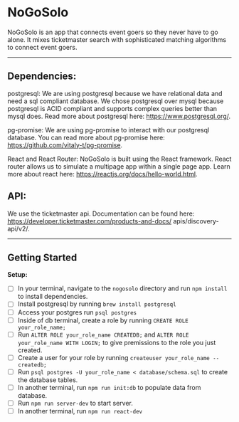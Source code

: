 # NoGoSolo

NoGoSolo is an app that connects event goers so they never have to go alone.  It mixes ticketmaster search with sophisticated matching algorithms to connect event goers. 

---

## Dependencies:

  postgresql: We are using postgresql because we have relational data and need a sql compliant database.  We chose postgresql over mysql because postgresql is ACID compliant and supports complex queries better than mysql does.  Read more about postgresql here: https://www.postgresql.org/.  

  pg-promise: We are using pg-promise to interact with our postgresql database.  You can read more about pg-promise here: https://github.com/vitaly-t/pg-promise.

  React and React Router: NoGoSolo is built using the React framework.  React router allows us to simulate a multipage app within a single page app.  Learn more about react here: https://reactjs.org/docs/hello-world.html.

## API:
  We use the ticketmaster api.  Documentation can be found here: https://developer.ticketmaster.com/products-and-docs/
  apis/discovery-api/v2/.

---

## Getting Started

**Setup:**

- [ ] In your terminal, navigate to the `nogosolo` directory and run `npm install` to install dependencies.
- [ ] Install postgresql by running `brew install postgresql`
- [ ] Access your postgres run `psql postgres`
- [ ] Inside of db terminal, create a role by running `CREATE ROLE your_role_name;`
- [ ] Run `ALTER ROLE your_role_name CREATEDB;` and `ALTER ROLE your_role_name WITH LOGIN;` to give premissions to the role you just created.
- [ ] Create a user for your role by running `createuser your_role_name --createdb;`
- [ ] Run `psql postgres -U your_role_name < database/schema.sql` to create the database tables.
- [ ] In another terminal, run `npm run init:db` to populate data from database.
- [ ] Run `npm run server-dev` to start server.
- [ ] In another terminal, run `npm run react-dev`
